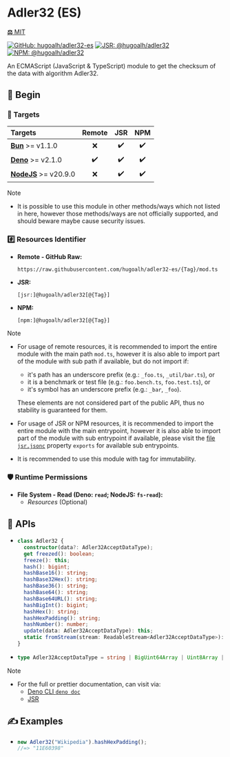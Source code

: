 # Adler32 (ES)

[**⚖️** MIT](./LICENSE.md)

[![GitHub: hugoalh/adler32-es](https://img.shields.io/github/v/release/hugoalh/adler32-es?label=hugoalh/adler32-es&labelColor=181717&logo=github&logoColor=ffffff&sort=semver&style=flat "GitHub: hugoalh/adler32-es")](https://github.com/hugoalh/adler32-es)
[![JSR: @hugoalh/adler32](https://img.shields.io/jsr/v/@hugoalh/adler32?label=@hugoalh/adler32&labelColor=F7DF1E&logo=jsr&logoColor=000000&style=flat "JSR: @hugoalh/adler32")](https://jsr.io/@hugoalh/adler32)
[![NPM: @hugoalh/adler32](https://img.shields.io/npm/v/@hugoalh/adler32?label=@hugoalh/adler32&labelColor=CB3837&logo=npm&logoColor=ffffff&style=flat "NPM: @hugoalh/adler32")](https://www.npmjs.com/package/@hugoalh/adler32)

An ECMAScript (JavaScript & TypeScript) module to get the checksum of the data with algorithm Adler32.

## 🔰 Begin

### 🎯 Targets

| **Targets** | **Remote** | **JSR** | **NPM** |
|:--|:-:|:-:|:-:|
| **[Bun](https://bun.sh/)** >= v1.1.0 | ❌ | ✔️ | ✔️ |
| **[Deno](https://deno.land/)** >= v2.1.0 | ✔️ | ✔️ | ✔️ |
| **[NodeJS](https://nodejs.org/)** >= v20.9.0 | ❌ | ✔️ | ✔️ |

> [!NOTE]
> - It is possible to use this module in other methods/ways which not listed in here, however those methods/ways are not officially supported, and should beware maybe cause security issues.

### #️⃣ Resources Identifier

- **Remote - GitHub Raw:**
  ```
  https://raw.githubusercontent.com/hugoalh/adler32-es/{Tag}/mod.ts
  ```
- **JSR:**
  ```
  [jsr:]@hugoalh/adler32[@{Tag}]
  ```
- **NPM:**
  ```
  [npm:]@hugoalh/adler32[@{Tag}]
  ```

> [!NOTE]
> - For usage of remote resources, it is recommended to import the entire module with the main path `mod.ts`, however it is also able to import part of the module with sub path if available, but do not import if:
>
>   - it's path has an underscore prefix (e.g.: `_foo.ts`, `_util/bar.ts`), or
>   - it is a benchmark or test file (e.g.: `foo.bench.ts`, `foo.test.ts`), or
>   - it's symbol has an underscore prefix (e.g.: `_bar`, `_foo`).
>
>   These elements are not considered part of the public API, thus no stability is guaranteed for them.
> - For usage of JSR or NPM resources, it is recommended to import the entire module with the main entrypoint, however it is also able to import part of the module with sub entrypoint if available, please visit the [file `jsr.jsonc`](./jsr.jsonc) property `exports` for available sub entrypoints.
> - It is recommended to use this module with tag for immutability.

### 🛡️ Runtime Permissions

- **File System - Read (Deno: `read`; NodeJS: `fs-read`):**
  - *Resources* (Optional)

## 🧩 APIs

- ```ts
  class Adler32 {
    constructor(data?: Adler32AcceptDataType);
    get freezed(): boolean;
    freeze(): this;
    hash(): bigint;
    hashBase16(): string;
    hashBase32Hex(): string;
    hashBase36(): string;
    hashBase64(): string;
    hashBase64URL(): string;
    hashBigInt(): bigint;
    hashHex(): string;
    hashHexPadding(): string;
    hashNumber(): number;
    update(data: Adler32AcceptDataType): this;
    static fromStream(stream: ReadableStream<Adler32AcceptDataType>): Promise<Adler32>;
  }
  ```
- ```ts
  type Adler32AcceptDataType = string | BigUint64Array | Uint8Array | Uint16Array | Uint32Array;
  ```

> [!NOTE]
> - For the full or prettier documentation, can visit via:
>   - [Deno CLI `deno doc`](https://docs.deno.com/runtime/reference/cli/documentation_generator/)
>   - [JSR](https://jsr.io/@hugoalh/adler32)

## ✍️ Examples

- ```ts
  new Adler32("Wikipedia").hashHexPadding();
  //=> "11E60398"
  ```
